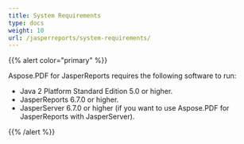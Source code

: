 ```yaml
---
title: System Requirements
type: docs
weight: 10
url: /jasperreports/system-requirements/
---
```


{{% alert color="primary" %}} 

Aspose.PDF for JasperReports requires the following software to run:

- Java 2 Platform Standard Edition 5.0 or higher.
- JasperReports 6.7.0 or higher.
- JasperServer 6.7.0 or higher (if you want to use Aspose.PDF for JasperReports with JasperServer).

{{% /alert %}}
